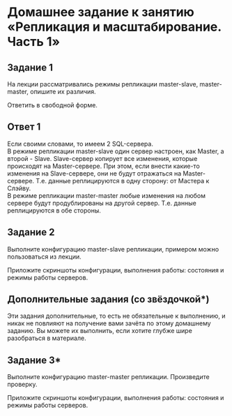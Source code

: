 # Домашнее задание к занятию «Репликация и масштабирование. Часть 1»

## Задание 1
На лекции рассматривались режимы репликации master-slave, master-master, опишите их различия.

Ответить в свободной форме.

## Ответ 1

Если своими словами, то имеем 2 SQL-сервера.  
В режиме репликации master-slave один сервер настроен, как Master, а второй - Slave. Slave-сервер копирует все изменения, которые происходят на Master-сервере. При этом, если внести какие-то изменения на Slave-сервере, они не будут отражаться на Master-сервере. Т.е. данные реплицируются в одну сторону: от Мастера к Слэйву.  
В режиме репликации master-master любые изменения на любом сервере будут продублированы на другой сервер. Т.е. данные реплицируются в обе стороны.  


## Задание 2
Выполните конфигурацию master-slave репликации, примером можно пользоваться из лекции.

Приложите скриншоты конфигурации, выполнения работы: состояния и режимы работы серверов.

## Дополнительные задания (со звёздочкой*)
Эти задания дополнительные, то есть не обязательные к выполнению, и никак не повлияют на получение вами зачёта по этому домашнему заданию. Вы можете их выполнить, если хотите глубже шире разобраться в материале.

## Задание 3*
Выполните конфигурацию master-master репликации. Произведите проверку.

Приложите скриншоты конфигурации, выполнения работы: состояния и режимы работы серверов.
